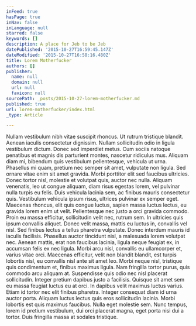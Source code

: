 ```yaml
---
inFeed: true
hasPage: true
inNav: false
inLanguage: null
starred: false
keywords: []
description: A place for Jeb to be Jeb
datePublished: '2015-10-27T16:59:45.147Z'
dateModified: '2015-10-27T16:58:16.480Z'
title: Lorem Motherfucker
authors: []
publisher:
  name: null
  domain: null
  url: null
  favicon: null
sourcePath: _posts/2015-10-27-lorem-motherfucker.md
published: true
url: lorem-motherfucker/index.html
_type: Article

---
```

Nullam vestibulum nibh vitae suscipit rhoncus. Ut rutrum tristique blandit. Aenean iaculis consectetur dignissim. Nullam sollicitudin odio in ligula vestibulum dictum. Donec sed imperdiet metus. Cum sociis natoque penatibus et magnis dis parturient montes, nascetur ridiculus mus. Aliquam diam mi, bibendum quis vestibulum pellentesque, vehicula ut urna. Phasellus mi quam, pretium nec semper sit amet, vulputate non ligula. Sed ornare vitae enim sit amet gravida. Morbi porttitor elit sed faucibus ultricies. Donec tortor nisl, molestie et volutpat quis, auctor nec nulla. Aliquam venenatis, leo ut congue aliquam, diam risus egestas lorem, vel pulvinar nulla turpis eu felis. Duis vehicula lacinia sem, ac finibus mauris consectetur quis. Vestibulum vehicula ipsum risus, ultrices pulvinar ex semper eget.
Maecenas rhoncus, elit quis congue luctus, sapien massa luctus lectus, eu gravida lorem enim ut velit. Pellentesque nec justo a orci gravida commodo. Proin eu massa efficitur, sollicitudin velit nec, rutrum sem. In ultricies quis ipsum convallis aliquet. Donec velit massa, mattis eu luctus in, convallis vel nisl. Sed finibus lectus a tellus pharetra vulputate. Donec interdum mauris id iaculis facilisis. Phasellus auctor tincidunt nisl, a malesuada lorem volutpat nec. Aenean mattis, erat non faucibus lacinia, ligula neque feugiat ex, in accumsan felis ex nec ligula. Morbi arcu nisl, convallis eu ullamcorper et, varius vitae orci. Maecenas efficitur, velit non blandit blandit, est turpis lobortis nisl, eu convallis nisl ante sit amet leo.
Morbi neque nisl, tristique quis condimentum et, finibus maximus ligula. Nam fringilla tortor purus, quis commodo arcu aliquam at. Suspendisse quis odio nec nisl placerat sollicitudin. Integer pretium dapibus justo a facilisis. Quisque sit amet sem eu massa feugiat luctus eu at orci. In dapibus velit maximus luctus varius. Etiam id tortor nec elit finibus pharetra. Integer consequat diam id urna auctor porta. Aliquam luctus lectus quis eros sollicitudin lacinia. Morbi lobortis est quis maximus faucibus. Nulla eget molestie sem. Nunc tempus, lorem id pretium vestibulum, dui orci placerat magna, eget porta nisi dui a tortor. Duis fringilla massa at sodales tristique.